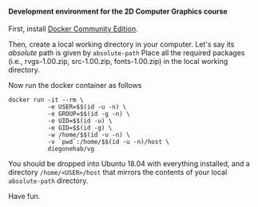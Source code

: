 #### Development environment for the 2D Computer Graphics course

First, install [Docker Community Edition](https://www.docker.com/community-edition#download).

Then, create a local working directory in your computer.  Let's say its *absolute* path is given by `absolute-path` Place all the required packages (i.e., rvgs-1.00.zip, src-1.00.zip, fonts-1.00.zip) in the local working
directory.

Now run the docker container as follows

    docker run -it --rm \
               -e USER=$$(id -u -n) \
               -e GROUP=$$(id -g -n) \
               -e UID=$$(id -u) \
               -e GID=$$(id -g) \
               -w /home/$$(id -u -n) \
               -v `pwd`:/home/$$(id -u -n)/host \
               diegonehab/vg

You should be dropped into Ubuntu 18.04 with everything installed, and a directory `/home/<USER>/host` that mirrors the contents of your local `absolute-path` directory.

Have fun.
